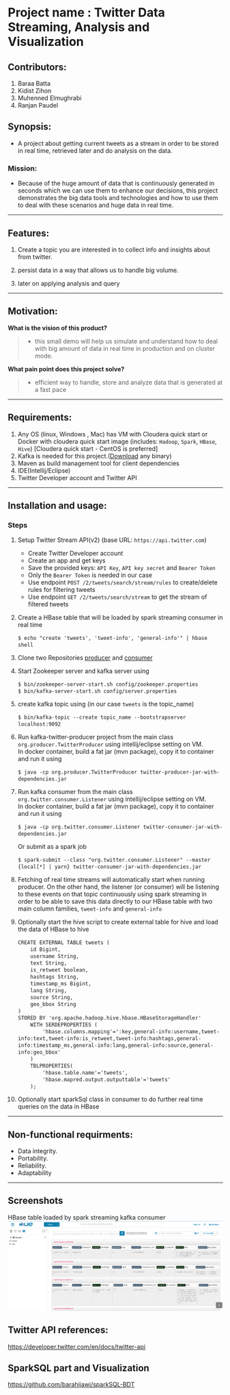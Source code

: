 # Project name : Twitter Data Streaming, Analysis and Visualization

## Contributors:
1. Baraa Batta
2. Kidist Zihon
3. Muhenned Elmughrabi
4. Ranjan Paudel

## Synopsis:

* A project about getting current tweets as a stream in order to be stored in real time, retrieved later and do analysis on the data.

### Mission:

* Because of the huge amount of data that is continuously generated in seconds which we can use them to enhance our decisions, this project demonstrates the big data tools and technologies and how to use them to deal with these scenarios and huge data in real time.

___

## Features:

1. Create a topic you are interested in to collect info and insights about from twitter.

2. persist data in a way that allows us to handle big volume.

3. later on applying analysis and query

___


## Motivation:

**What is the vision of this product?**

> * this small demo will help us simulate and understand how to deal with big amount of data in real time in production and on cluster mode.


**What pain point does this project solve?**

> * efficient way to handle, store and analyze data that is generated at a fast pace

____

## Requirements:

1. Any OS (linux, Windows , Mac) has VM with Cloudera quick start or Docker with cloudera quick start image (includes: `Hadoop`, `Spark`, `HBase`, `Hive`) [Cloudera quick start - CentOS is preferred]
2. Kafka is needed for this project.([Download](https://kafka.apache.org/downloads) any binary)
3. Maven as build management tool for client dependencies
4. IDE(Intellij/Eclipse)
5. Twitter Developer account and Twitter API
___

## Installation and usage:
### Steps
1. Setup Twitter Stream API(v2) (base URL: `https://api.twitter.com`)
    - Create Twitter Developer account
    - Create an app and get keys
    - Save the provided keys: `API Key`, `API key secret` and `Bearer Token`
    - Only the `Bearer Token` is needed in our case
    - Use endpoint `POST /2/tweets/search/stream/rules` to create/delete rules for filtering tweets
    - Use endpoint `GET /2/tweets/search/stream` to get the stream of filtered tweets

2. Create a HBase table that will be loaded by spark streaming consumer in real time
    ```
    $ echo "create 'tweets', 'tweet-info', 'general-info'" | hbase shell
    ```

3. Clone two Repositories [producer](https://github.com/mhn998/kafka-twitter-producer) and [consumer](https://github.com/mhn998/kafka-spark-consumer)

4. Start Zookeeper server and kafka server using 
    ```
    $ bin/zookeeper-server-start.sh config/zookeeper.properties
    $ bin/kafka-server-start.sh config/server.properties
    ```

5. create kafka topic using (in our case `tweets` is the topic_name)
    ```
    $ bin/kafka-topic --create topic_name --bootstrapserver localhost:9092
    ```

6. Run kafka-twitter-producer project from the main class `org.producer.TwitterProducer` using intellij/eclipse setting on VM.<br>In docker container, build a fat jar (mvn package), copy it to container and run it using 
    ```
    $ java -cp org.producer.TwitterProducer twitter-producer-jar-with-dependencies.jar
    ```

7. Run kafka consumer from the main class `org.twitter.consumer.Listener` using intellij/eclipse setting on VM.<br>In docker container, build a fat jar (mvn package), copy it to container and run it
using
    ```
    $ java -cp org.twitter.consumer.Listener twitter-consumer-jar-with-dependencies.jar
    ```
    Or submit as a spark job
    ```
    $ spark-submit --class "org.twitter.consumer.Listener" --master {local[*] | yarn} twitter-consumer-jar-with-dependencies.jar
    ```


8. Fetching of real time streams will automatically start when running producer. On the other hand, the listener (or consumer) will be listening to these events on that topic continuously 
using spark streaming in order to be able to save this data directly to our HBase table with two main column families, `tweet-info` and `general-info`

9. Optionally start the hive script to create external table for hive and load the data of HBase to hive
    ```
    CREATE EXTERNAL TABLE tweets (
        id Bigint,
        username String,
        text String,
        is_retweet boolean,
        hashtags String,
        timestamp_ms Bigint,
        lang String,
        source String,
        geo_bbox String
    )
    STORED BY 'org.apache.hadoop.hive.hbase.HBaseStorageHandler'
        WITH SERDEPROPERTIES (
            'hbase.columns.mapping'=':key,general-info:username,tweet-info:text,tweet-info:is_retweet,tweet-info:hashtags,general-info:timestamp_ms,general-info:lang,general-info:source,general-info:geo_bbox'
        )
        TBLPROPERTIES(
            'hbase.table.name'='tweets',
            'hbase.mapred.output.outputtable'='tweets'
        );
    ```

10. Optionally start sparkSql class in consumer to do further real time queries on the data in HBase
____

## Non-functional requirments:

* Data integrity.
* Portability.
* Reliability.
* Adaptability
____

## Screenshots
HBase table loaded by spark streaming kafka consumer
![Hbase_table_loaded](screenshots/hbase_table_loaded.png)


## Twitter API references:

https://developer.twitter.com/en/docs/twitter-api

## SparkSQL part and Visualization
https://github.com/barahijawi/sparkSQL-BDT
